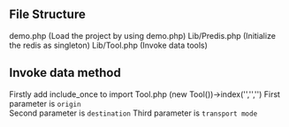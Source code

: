 
## File Structure

demo.php  (Load the project by using demo.php)
Lib/Predis.php  (Initialize the redis as singleton)
Lib/Tool.php   (Invoke data tools)

## Invoke data method

Firstly add include_once to import Tool.php
(new Tool())->index('','','')
First parameter is `origin`   
Second parameter is `destination`
Third parameter is `transport mode`

